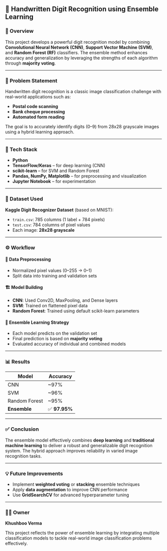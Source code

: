 ## 🧠 Handwritten Digit Recognition using Ensemble Learning

### 📌 Overview

This project develops a powerful digit recognition model by combining **Convolutional Neural Network (CNN)**, **Support Vector Machine (SVM)**, and **Random Forest (RF)** classifiers. The ensemble method enhances accuracy and generalization by leveraging the strengths of each algorithm through **majority voting**.

---

### 🎯 Problem Statement

Handwritten digit recognition is a classic image classification challenge with real-world applications such as:

* **Postal code scanning**
* **Bank cheque processing**
* **Automated form reading**

The goal is to accurately identify digits (0–9) from 28x28 grayscale images using a hybrid learning approach.

---

### 🧰 Tech Stack

* **Python**
* **TensorFlow/Keras** – for deep learning (CNN)
* **scikit-learn** – for SVM and Random Forest
* **Pandas, NumPy, Matplotlib** – for preprocessing and visualization
* **Jupyter Notebook** – for experimentation

---

### 📂 Dataset Used

**Kaggle Digit Recognizer Dataset** (based on MNIST):

* `train.csv`: 785 columns (1 label + 784 pixels)
* `test.csv`: 784 columns of pixel values
* Each image: **28x28 grayscale**

---

### ⚙️ Workflow

#### 🔄 Data Preprocessing

* Normalized pixel values (0–255 → 0–1)
* Split data into training and validation sets

#### 🏗️ Model Building

* **CNN**: Used Conv2D, MaxPooling, and Dense layers
* **SVM**: Trained on flattened pixel data
* **Random Forest**: Trained using default scikit-learn parameters

#### 🤝 Ensemble Learning Strategy

* Each model predicts on the validation set
* Final prediction is based on **majority voting**
* Evaluated accuracy of individual and combined models

---

### 📊 Results

| Model         | Accuracy     |
| ------------- | ------------ |
| CNN           | \~97%        |
| SVM           | \~96%        |
| Random Forest | \~95%        |
| **Ensemble**  | ✅ **97.95%** |

---

### ✅ Conclusion

The ensemble model effectively combines **deep learning** and **traditional machine learning** to deliver a robust and generalizable digit recognition system. The hybrid approach improves reliability in varied image recognition tasks.

---

### 💡 Future Improvements

* Implement **weighted voting** or **stacking** ensemble techniques
* Apply **data augmentation** to improve CNN performance
* Use **GridSearchCV** for advanced hyperparameter tuning

---

### 👩‍💻 Owner

**Khushboo Verma**

This project reflects the power of ensemble learning by integrating multiple classification models to tackle real-world image classification problems effectively.

